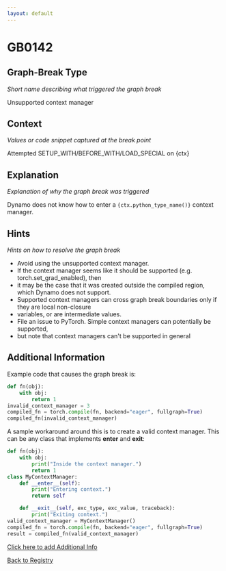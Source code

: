 ```yaml
---
layout: default
---
```

# GB0142

## Graph-Break Type
*Short name describing what triggered the graph break*

Unsupported context manager

## Context
*Values or code snippet captured at the break point*

Attempted SETUP_WITH/BEFORE_WITH/LOAD_SPECIAL on {ctx}

## Explanation
*Explanation of why the graph break was triggered*

Dynamo does not know how to enter a `{ctx.python_type_name()}` context manager.

## Hints
*Hints on how to resolve the graph break*

- Avoid using the unsupported context manager.
- If the context manager seems like it should be supported (e.g. torch.set_grad_enabled), then 
- it may be the case that it was created outside the compiled region, which Dynamo does not support. 
- Supported context managers can cross graph break boundaries only if they are local non-closure 
- variables, or are intermediate values.
- File an issue to PyTorch. Simple context managers can potentially be supported, 
- but note that context managers can't be supported in general


## Additional Information

<!-- ADDITIONAL INFORMATION START - Add custom information below this line -->
Example code that causes the graph break is:
```python
def fn(obj):
    with obj:
        return 1
invalid_context_manager = 3
compiled_fn = torch.compile(fn, backend="eager", fullgraph=True)
compiled_fn(invalid_context_manager)
```
A sample workaround around this is to create a valid context manager. This can be any class that implements __enter__ and __exit__:
```python
def fn(obj):
    with obj:
        print("Inside the context manager.")
        return 1
class MyContextManager:
    def __enter__(self):
        print("Entering context.")
        return self

    def __exit__(self, exc_type, exc_value, traceback):
        print("Exiting context.")
valid_context_manager = MyContextManager()
compiled_fn = torch.compile(fn, backend="eager", fullgraph=True)
result = compiled_fn(valid_context_manager)
```
<!-- ADDITIONAL INFORMATION END -->


[Click here to add Additional Info](https://github.com/meta-pytorch/compile-graph-break-site/edit/main/docs/gb/gb0142.md)

[Back to Registry](../index.html)
